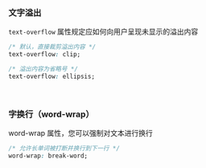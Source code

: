 ### 文字溢出

```text-overflow``` 属性规定应如何向用户呈现未显示的溢出内容

 ```css
/* 默认，直接裁剪溢出内容 */
text-overflow: clip; 

/* 溢出内容为省略号 */
text-overflow: ellipsis; 
```

<br>

### 字换行（word-wrap）

word-wrap 属性，您可以强制对文本进行换行

```css
/* 允许长单词被打断并换行到下一行 */
word-wrap: break-word;
```